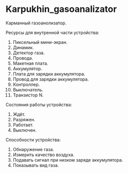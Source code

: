 # Karpukhin_gasoanalizator
Карманный газоанолизатор.

Ресурсы для внутренной части устройства:
1. Пиксельный мини-экран.
2. Динамик.
3. Детектор газа.
4. Провода.
5. Макетная плата.
6. Аккумулятор.
7. Плата для зарядки аккумулятора.
8. Провод для зарядки аккумулятора.
9. Контроллер.
10. Выключатель.
11. Транзистор N.

Состояния работы устройства:
1. Ждёт.
2. Разряжен.
3. Работает.
4. Выключен.

Способности устройства:
1. Обнаружение газа.
2. Измерить качество воздуха.
3. Подавать сигнал при низком заряде аккумулятора.
4. Показывать вид газа.
